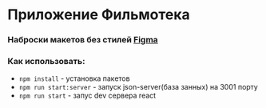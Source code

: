 # Приложение Фильмотека

### Наброски макетов без стилей [Figma](https://www.figma.com/file/eltEff3UXcIc8wQ7HueXp0/%D0%9C%D0%B0%D0%BA%D0%B5%D1%82-%D0%BF%D1%80%D0%B8%D0%BB%D0%BE%D0%B6%D0%B5%D0%BD%D0%B8%D1%8F?node-id=0%3A1&t=j5andWrP4aRq8QfS-0)

### Как использовать:

- `npm install`                 - установка пакетов
- `npm run start:server`        - запуск json-server(база занных) на 3001 порту
- `npm run start`               - запус dev сервера react
